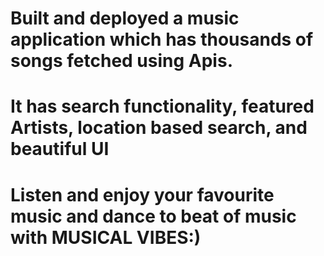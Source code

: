 # Built and deployed a music application which has thousands of songs fetched using Apis.
# It has search functionality, featured Artists, location based search, and beautiful UI
# Listen and enjoy your favourite music and dance to beat of music with MUSICAL VIBES:)  

